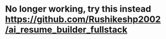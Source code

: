 # No longer working, try this instead https://github.com/Rushikeshp2002/ai_resume_builder_fullstack
